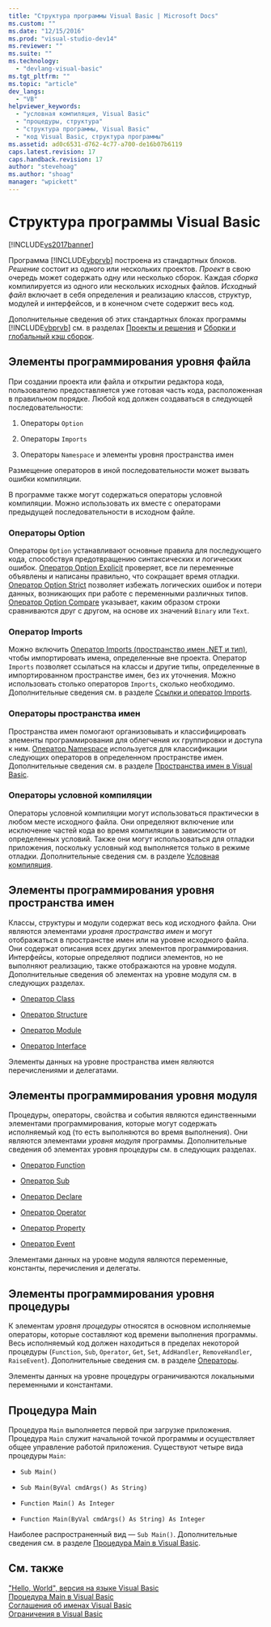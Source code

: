 ```yaml
---
title: "Структура программы Visual Basic | Microsoft Docs"
ms.custom: ""
ms.date: "12/15/2016"
ms.prod: "visual-studio-dev14"
ms.reviewer: ""
ms.suite: ""
ms.technology: 
  - "devlang-visual-basic"
ms.tgt_pltfrm: ""
ms.topic: "article"
dev_langs: 
  - "VB"
helpviewer_keywords: 
  - "условная компиляция, Visual Basic"
  - "процедуры, структура"
  - "структура программы, Visual Basic"
  - "код Visual Basic, структура программы"
ms.assetid: ad0c6531-d762-4c77-a700-de16b07b6119
caps.latest.revision: 17
caps.handback.revision: 17
author: "stevehoag"
ms.author: "shoag"
manager: "wpickett"
---
```

# Структура программы Visual Basic
[!INCLUDE[vs2017banner](../../../csharp/includes/vs2017banner.md)]

Программа [!INCLUDE[vbprvb](../../../csharp/programming-guide/concepts/linq/includes/vbprvb_md.md)] построена из стандартных блоков.  *Решение* состоит из одного или нескольких проектов.  *Проект* в свою очередь может содержать одну или несколько сборок.  Каждая *сборка* компилируется из одного или нескольких исходных файлов.  *Исходный файл* включает в себя определения и реализацию классов, структур, модулей и интерфейсов, и в конечном счете содержит весь код.  
  
 Дополнительные сведения об этих стандартных блоках программы [!INCLUDE[vbprvb](../../../csharp/programming-guide/concepts/linq/includes/vbprvb_md.md)] см. в разделах [Проекты и решения](/visual-studio/ide/solutions-and-projects-in-visual-studio) и [Сборки и глобальный кэш сборок](../Topic/Assemblies%20and%20the%20Global%20Assembly%20Cache%20\(C%23%20and%20Visual%20Basic\).md).  
  
## Элементы программирования уровня файла  
 При создании проекта или файла и открытии редактора кода, пользователю предоставляется уже готовая часть кода, расположенная в правильном порядке.  Любой код должен создаваться в следующей последовательности:  
  
1.  Операторы `Option`  
  
2.  Операторы `Imports`  
  
3.  Операторы `Namespace` и элементы уровня пространства имен  
  
 Размещение операторов в иной последовательности может вызвать ошибки компиляции.  
  
 В программе также могут содержаться операторы условной компиляции.  Можно использовать их вместе с операторами предыдущей последовательности в исходном файле.  
  
### Операторы Option  
 Операторы `Option` устанавливают основные правила для последующего кода, способствуя предотвращению синтаксических и логических ошибок.  [Оператор Option Explicit](../../../visual-basic/language-reference/statements/option-explicit-statement.md) проверяет, все ли переменные объявлены и написаны правильно, что сокращает время отладки.  [Оператор Option Strict](../../../visual-basic/language-reference/statements/option-strict-statement.md) позволяет избежать логических ошибок и потери данных, возникающих при работе с переменными различных типов.  [Оператор Option Compare](../../../visual-basic/language-reference/statements/option-compare-statement.md) указывает, каким образом строки сравниваются друг с другом, на основе их значений `Binary` или `Text`.  
  
### Оператор Imports  
 Можно включить [Оператор Imports \(пространство имен .NET и тип\)](../../../visual-basic/language-reference/statements/imports-statement-net-namespace-and-type.md), чтобы импортировать имена, определенные вне проекта.  Оператор `Imports` позволяет ссылаться на классы и другие типы, определенные в импортированном пространстве имен, без их уточнения.  Можно использовать столько операторов `Imports`, сколько необходимо.  Дополнительные сведения см. в разделе [Ссылки и оператор Imports](../../../visual-basic/programming-guide/program-structure/references-and-the-imports-statement.md).  
  
### Операторы пространства имен  
 Пространства имен помогают организовывать и классифицировать элементы программирования для облегчения их группировки и доступа к ним.  [Оператор Namespace](../../../visual-basic/language-reference/statements/namespace-statement.md) используется для классификации следующих операторов в определенном пространстве имен.  Дополнительные сведения см. в разделе [Пространства имен в Visual Basic](../../../visual-basic/programming-guide/program-structure/namespaces.md).  
  
### Операторы условной компиляции  
 Операторы условной компиляции могут использоваться практически в любом месте исходного файла.  Они определяют включение или исключение частей кода во время компиляции в зависимости от определенных условий.  Также они могут использоваться для отладки приложения, поскольку условный код выполняется только в режиме отладки.  Дополнительные сведения см. в разделе [Условная компиляция](../../../visual-basic/programming-guide/program-structure/conditional-compilation.md).  
  
## Элементы программирования уровня пространства имен  
 Классы, структуры и модули содержат весь код исходного файла.  Они являются элементами *уровня пространства имен* и могут отображаться в пространстве имен или на уровне исходного файла.  Они содержат описания всех других элементов программирования.  Интерфейсы, которые определяют подписи элементов, но не выполняют реализацию, также отображаются на уровне модуля.  Дополнительные сведения об элементах на уровне модуля см. в следующих разделах.  
  
-   [Оператор Class](../../../visual-basic/language-reference/statements/class-statement.md)  
  
-   [Оператор Structure](../../../visual-basic/language-reference/statements/structure-statement.md)  
  
-   [Оператор Module](../../../visual-basic/language-reference/statements/module-statement.md)  
  
-   [Оператор Interface](../../../visual-basic/language-reference/statements/interface-statement.md)  
  
 Элементы данных на уровне пространства имен являются перечислениями и делегатами.  
  
## Элементы программирования уровня модуля  
 Процедуры, операторы, свойства и события являются единственными элементами программирования, которые могут содержать исполняемый код \(то есть выполняются во время выполнения\).  Они являются элементами *уровня модуля* программы.  Дополнительные сведения об элементах уровня процедуры см. в следующих разделах.  
  
-   [Оператор Function](../../../visual-basic/language-reference/statements/function-statement.md)  
  
-   [Оператор Sub](../../../visual-basic/language-reference/statements/sub-statement.md)  
  
-   [Оператор Declare](../../../visual-basic/language-reference/statements/declare-statement.md)  
  
-   [Оператор Operator](../../../visual-basic/language-reference/statements/operator-statement.md)  
  
-   [Оператор Property](../../../visual-basic/language-reference/statements/property-statement.md)  
  
-   [Оператор Event](../../../visual-basic/language-reference/statements/event-statement.md)  
  
 Элементами данных на уровне модуля являются переменные, константы, перечисления и делегаты.  
  
## Элементы программирования уровня процедуры  
 К элементам *уровня процедуры* относятся в основном исполняемые операторы, которые составляют код времени выполнения программы.  Весь исполняемый код должен находиться в пределах некоторой процедуры \(`Function`, `Sub`, `Operator`, `Get`, `Set`, `AddHandler`, `RemoveHandler`, `RaiseEvent`\).  Дополнительные сведения см. в разделе [Операторы](../../../visual-basic/programming-guide/language-features/statements.md).  
  
 Элементы данных на уровне процедуры ограничиваются локальными переменными и константами.  
  
## Процедура Main  
 Процедура `Main` выполняется первой при загрузке приложения.  Процедура `Main` служит начальной точкой программы и осуществляет общее управление работой приложения.  Существуют четыре вида процедуры `Main`:  
  
-   `Sub Main()`  
  
-   `Sub Main(ByVal cmdArgs() As String)`  
  
-   `Function Main() As Integer`  
  
-   `Function Main(ByVal cmdArgs() As String) As Integer`  
  
 Наиболее распространенный вид — `Sub Main()`.  Дополнительные сведения см. в разделе [Процедура Main в Visual Basic](../../../visual-basic/programming-guide/program-structure/main-procedure.md).  
  
## См. также  
 ["Hello, World", версия на языке Visual Basic](http://msdn.microsoft.com/ru-ru/9d030b60-e148-4366-a462-69532f02294c)   
 [Процедура Main в Visual Basic](../../../visual-basic/programming-guide/program-structure/main-procedure.md)   
 [Соглашения об именах Visual Basic](../../../visual-basic/programming-guide/program-structure/naming-conventions.md)   
 [Ограничения в Visual Basic](../../../visual-basic/programming-guide/program-structure/limitations.md)